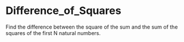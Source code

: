 # Difference_of_Squares
Find the difference between the square of the sum and the sum of the squares of the first N natural numbers.
